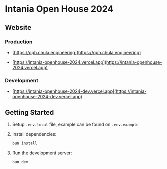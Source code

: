 # Intania Open House 2024

## Website

### Production

- [https://oph.chula.engineering](https://oph.chula.engineering)

- [https://intania-openhouse-2024.vercel.app](https://intania-openhouse-2024.vercel.app)

### Development

- [https://intania-openhouse-2024-dev.vercel.app](https://intania-openhouse-2024-dev.vercel.app)

## Getting Started

1. Setup `.env.local` file, example can be found on `.env.example`

2. Install dependencies:

   ```bash
   bun install
   ```

3. Run the development server:

   ```bash
   bun dev
   ```
